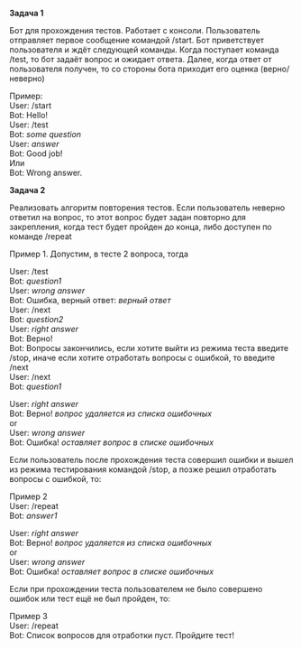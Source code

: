 **Задача 1**

Бот для прохождения тестов. Работает с консоли.
Пользователь отправляет первое сообщение командой /start. Бот приветствует пользователя и ждёт следующей команды. 
Когда поступает команда /test, то бот задаёт вопрос и ожидает ответа. Далее, когда ответ от пользователя получен, то со стороны бота приходит его оценка (верно/неверно)

Пример:  
User: /start  
Bot: Hello!  
User: /test  
Bot: *some question*  
User: *answer*  
Bot: Good job!   
Или   
Bot: Wrong answer.  


**Задача 2**

Реализовать алгоритм повторения тестов. Если пользователь неверно ответил на вопрос, то этот вопрос будет задан повторно для закрепления, когда тест будет пройден до конца, либо доступен по команде /repeat 

Пример 1. Допустим, в тесте 2 вопроса, тогда

User: /test  
Bot: *question1*  
User: *wrong answer*  
Bot: Ошибка, верный ответ: *верный ответ*  
User: /next  
Bot: *question2*  
User: *right answer*  
Bot: Верно!  
Bot: Вопросы закончились, если хотите выйти из режима теста введите /stop, иначе если хотите отработать вопросы с ошибкой, то введите /next  
User: /next  
Bot: *question1*  

User: *right answer*  
Bot: Верно! *вопрос удаляется из списка ошибочных*  
or  
User: *wrong answer*  
Bot: Ошибка! *оставляет вопрос в списке ошибочных*  

Если пользователь после прохождения теста совершил ошибки и вышел из режима тестирования командой /stop, а позже решил отработать вопросы с ошибкой, то:  

Пример 2  
User: /repeat  
Bot: *answer1*  

User: *right answer*  
Bot: Верно! *вопрос удаляется из списка ошибочных*  
or  
User: *wrong answer*  
Bot: Ошибка! *оставляет вопрос в списке ошибочных*  

Если при прохождении теста пользователем не было совершено ошибок или тест ещё не был пройден, то:  

Пример 3  
User: /repeat  
Bot: Список вопросов для отработки пуст. Пройдите тест!  
